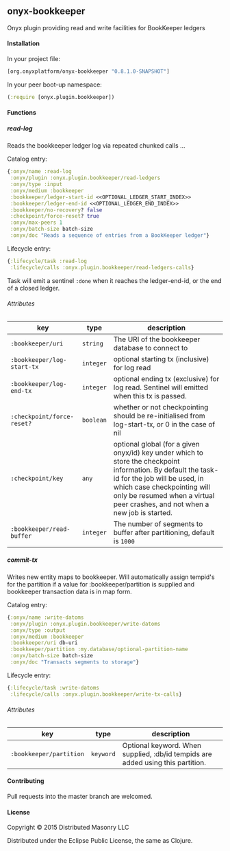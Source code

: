 ## onyx-bookkeeper

Onyx plugin providing read and write facilities for BookKeeper ledgers

#### Installation

In your project file:

```clojure
[org.onyxplatform/onyx-bookkeeper "0.8.1.0-SNAPSHOT"]
```
In your peer boot-up namespace:

```clojure
(:require [onyx.plugin.bookkeeper])
```

#### Functions

##### read-log

Reads the bookkeeper ledger log via repeated chunked calls ...

Catalog entry:

```clojure
{:onyx/name :read-log
 :onyx/plugin :onyx.plugin.bookkeeper/read-ledgers
 :onyx/type :input
 :onyx/medium :bookkeeper
 :bookkeeper/ledger-start-id <<OPTIONAL_LEDGER_START_INDEX>>
 :bookkeeper/ledger-end-id <<OPTIONAL_LEDGER_END_INDEX>>
 :bookkeeper/no-recovery? false
 :checkpoint/force-reset? true
 :onyx/max-peers 1
 :onyx/batch-size batch-size
 :onyx/doc "Reads a sequence of entries from a BookKeeper ledger"}
```

Lifecycle entry:

```clojure
{:lifecycle/task :read-log
 :lifecycle/calls :onyx.plugin.bookkeeper/read-ledgers-calls}
```

Task will emit a sentinel `:done` when it reaches the ledger-end-id, or the end of a closed ledger.

###### Attributes

| key                          | type      | description
|------------------------------|-----------|------------
|`:bookkeeper/uri`                | `string`  | The URI of the bookkeeper database to connect to
|`:bookkeeper/log-start-tx`       | `integer` | optional starting tx (inclusive) for log read
|`:bookkeeper/log-end-tx`         | `integer` | optional ending tx (exclusive) for log read. Sentinel will emitted when this tx is passed.
|`:checkpoint/force-reset?`    | `boolean` | whether or not checkpointing should be re-initialised from log-start-tx, or 0 in the case of nil
|`:checkpoint/key`             | `any`     | optional global (for a given onyx/id) key under which to store the checkpoint information. By default the task-id for the job will be used, in which case checkpointing will only be resumed when a virtual peer crashes, and not when a new job is started.
|`:bookkeeper/read-buffer`        | `integer` | The number of segments to buffer after partitioning, default is `1000`

##### commit-tx

Writes new entity maps to bookkeeper. Will automatically assign tempid's for the partition
if a value for :bookkeeper/partition is supplied and bookkeeper transaction data is in map form.

Catalog entry:

```clojure
{:onyx/name :write-datoms
 :onyx/plugin :onyx.plugin.bookkeeper/write-datoms
 :onyx/type :output
 :onyx/medium :bookkeeper
 :bookkeeper/uri db-uri
 :bookkeeper/partition :my.database/optional-partition-name
 :onyx/batch-size batch-size
 :onyx/doc "Transacts segments to storage"}
```

Lifecycle entry:

```clojure
{:lifecycle/task :write-datoms
 :lifecycle/calls :onyx.plugin.bookkeeper/write-tx-calls}
```

###### Attributes

| key                          | type      | description
|------------------------------|-----------|------------
|`:bookkeeper/partition`          | `keyword` | Optional keyword. When supplied, :db/id tempids are added using this partition.

#### Contributing

Pull requests into the master branch are welcomed.

#### License

Copyright © 2015 Distributed Masonry LLC

Distributed under the Eclipse Public License, the same as Clojure.
